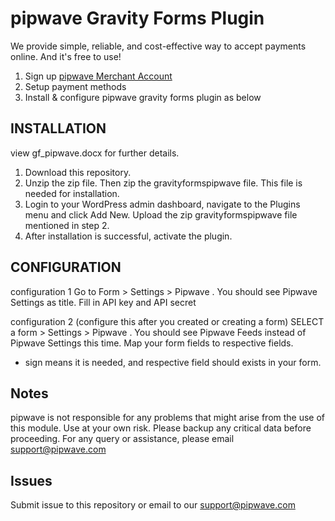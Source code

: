 
pipwave Gravity Forms Plugin
==========================================
We provide simple, reliable, and cost-effective way to accept payments online. And it's free to use!

1. Sign up [pipwave Merchant Account](https://merchant.pipwave.com/site/signup)
2. Setup payment methods
3. Install & configure pipwave gravity forms plugin as below


INSTALLATION
--------------------------------------------
view gf_pipwave.docx for further details.

1. Download this repository.
2. Unzip the zip file. Then zip the gravityformspipwave file. This file is needed for installation.
3. Login to your WordPress admin dashboard, navigate to the Plugins menu and click Add New. Upload the zip    gravityformspipwave file mentioned in step 2.
4. After installation is successful, activate the plugin.

CONFIGURATION
-------------------------------------------------
configuration 1
  Go to Form > Settings > Pipwave . You should see Pipwave Settings as title.
  Fill in API key and API secret

configuration 2 (configure this after you created or creating a form)
  SELECT a form > Settings > Pipwave . You should see Pipwave Feeds instead of Pipwave Settings this time.
  Map your form fields to respective fields.
  * sign means it is needed, and respective field should exists in your form.
  

Notes
--------------------------------------------
pipwave is not responsible for any problems that might arise from the use of this module. Use at your own risk. Please backup any critical data before proceeding. For any query or assistance, please email support@pipwave.com

Issues
--------------------------------------------

Submit issue to this repository or email to our support@pipwave.com
